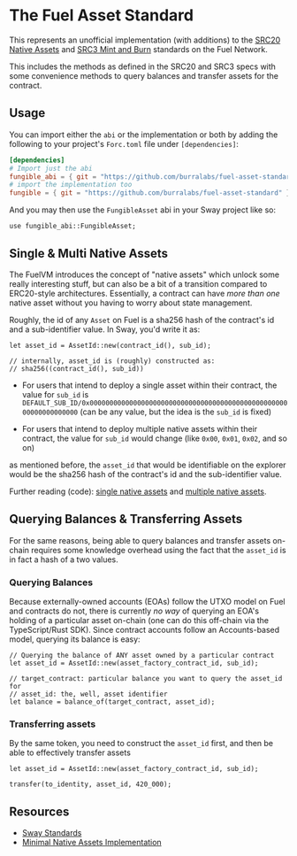 # The Fuel Asset Standard

This represents an unofficial implementation (with additions) to the [SRC20 Native Assets](https://github.com/FuelLabs/sway-standards/blob/master/standards/src20-native-asset) and [SRC3 Mint and Burn](https://github.com/FuelLabs/sway-standards/blob/master/standards/src3-mint-burn) standards on the Fuel Network.

This includes the methods as defined in the SRC20 and SRC3 specs with some convenience methods to query balances and transfer assets for the contract.

## Usage

You can import either the `abi` or the implementation or both by adding the following to your project's `Forc.toml` file under `[dependencies]`:
```toml
[dependencies]
# Import just the abi
fungible_abi = { git = "https://github.com/burralabs/fuel-asset-standard" }
# import the implementation too
fungible = { git = "https://github.com/burralabs/fuel-asset-standard" }
```

And you may then use the `FungibleAsset` abi in your Sway project like so:
```sway
use fungible_abi::FungibleAsset;
```

## Single & Multi Native Assets

The FuelVM introduces the concept of "native assets" which unlock some really interesting stuff, but can also be a bit of a transition compared to ERC20-style architectures. Essentially, a contract can have *more than one* native asset without you having to worry about state management.

Roughly, the id of any `Asset` on Fuel is a sha256 hash of the contract's id and a sub-identifier value. In Sway, you'd write it as:
```sway
let asset_id = AssetId::new(contract_id(), sub_id);

// internally, asset_id is (roughly) constructed as:
// sha256((contract_id(), sub_id))
```

- For users that intend to deploy a single asset within their contract, the value for `sub_id` is `DEFAULT_SUB_ID/0x0000000000000000000000000000000000000000000000000000000000000000` (can be any value, but the idea is the `sub_id` is fixed)

- For users that intend to deploy multiple native assets within their contract, the value for `sub_id` would change (like `0x00`, `0x01`, `0x02`, and so on)

as mentioned before, the `asset_id` that would be identifiable on the explorer would be the sha256 hash of the contract's id and the sub-identifier value.

Further reading (code): [single native assets](https://github.com/FuelLabs/sway-standards/blob/master/examples/src20-native-asset/single_asset/src/single_asset.sw) and [multiple native assets](https://github.com/FuelLabs/sway-standards/blob/master/examples/src20-native-asset/multi_asset/src/multi_asset.sw).


## Querying Balances & Transferring Assets
For the same reasons, being able to query balances and transfer assets on-chain requires some knowledge overhead using the fact that the `asset_id` is in fact a hash of a two values. 

### Querying Balances

Because externally-owned accounts (EOAs) follow the UTXO model on Fuel and contracts do not, there is currently *no way* of querying an EOA's holding of a particular asset on-chain (one can do this off-chain via the TypeScript/Rust SDK). Since contract accounts follow an Accounts-based model, querying its balance is easy:

```sway
// Querying the balance of ANY asset owned by a particular contract
let asset_id = AssetId::new(asset_factory_contract_id, sub_id);

// target_contract: particular balance you want to query the asset_id for
// asset_id: the, well, asset identifier
let balance = balance_of(target_contract, asset_id);
```

### Transferring assets

By the same token, you need to construct the `asset_id` first, and then be able to effectively transfer assets

```sway
let asset_id = AssetId::new(asset_factory_contract_id, sub_id);

transfer(to_identity, asset_id, 420_000);
```

## Resources
- [Sway Standards](https://github.com/fuelLabs/sway-standards/)
- [Minimal Native Assets Implementation](https://github.com/FuelLabs/sway-applications/blob/master/native-assets/native-asset)